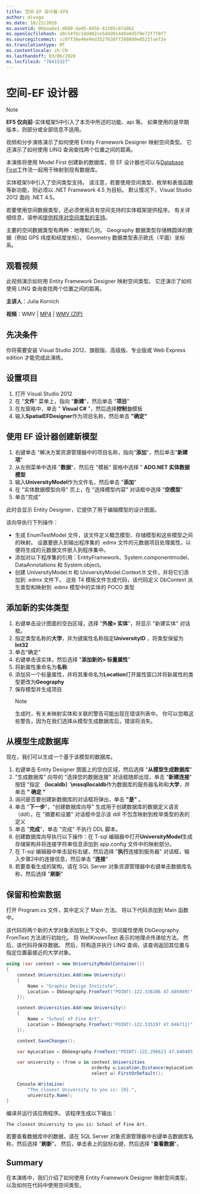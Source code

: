 ```yaml
---
title: 空间-EF 设计器-EF6
author: divega
ms.date: 10/23/2016
ms.assetid: 06baa6e1-d680-4a95-845b-81305c87a962
ms.openlocfilehash: a9c54fbc14dd02ce5d4d91449a0d5f9e72f7f0f7
ms.sourcegitcommit: cc0ff36e46e9ed3527638f7208000e8521faef2e
ms.translationtype: MT
ms.contentlocale: zh-CN
ms.lasthandoff: 03/06/2020
ms.locfileid: "78415327"
---
```

# <a name="spatial---ef-designer"></a>空间-EF 设计器
> [!NOTE]
> **EF5 仅向前**-实体框架5中引入了本页中所述的功能、api 等。 如果使用的是早期版本，则部分或全部信息不适用。

视频和分步演练演示了如何使用 Entity Framework Designer 映射空间类型。 它还演示了如何使用 LINQ 查询查找两个位置之间的距离。

本演练将使用 Model First 创建新的数据库，但 EF 设计器也可以与[Database First](~/ef6/modeling/designer/workflows/database-first.md)工作流一起用于映射到现有数据库。

实体框架5中引入了空间类型支持。 请注意，若要使用空间类型、枚举和表值函数等新功能，则必须以 .NET Framework 4.5 为目标。 默认情况下，Visual Studio 2012 面向 .NET 4.5。

若要使用空间数据类型，还必须使用具有空间支持的实体框架提供程序。 有关详细信息，请参阅[提供程序对空间类型的支持](~/ef6/fundamentals/providers/spatial-support.md)。

主要的空间数据类型有两种：地理和几何。 Geography 数据类型存储椭圆体的数据（例如 GPS 纬度和经度坐标）。 Geometry 数据类型表示欧氏（平面）坐标系。

## <a name="watch-the-video"></a>观看视频
此视频演示如何用 Entity Framework Designer 映射空间类型。 它还演示了如何使用 LINQ 查询查找两个位置之间的距离。

**主讲人**：Julia Kornich

**视频**：WMV | [MP4](https://download.microsoft.com/download/E/C/9/EC9E6547-8983-4C1F-A919-D33210E4B213/HDI-ITPro-MSDN-mp4video-spatialwithdesigner.m4v) | [WMV (ZIP)](https://download.microsoft.com/download/E/C/9/EC9E6547-8983-4C1F-A919-D33210E4B213/HDI-ITPro-MSDN-winvideo-spatialwithdesigner.zip)

## <a name="pre-requisites"></a>先决条件

你将需要安装 Visual Studio 2012、旗舰版、高级版、专业版或 Web Express edition 才能完成此演练。

## <a name="set-up-the-project"></a>设置项目

1.  打开 Visual Studio 2012
2.  在 "**文件**" 菜单上，指向 "**新建**"，然后单击 "**项目**"
3.  在左窗格中，单击 " **Visual C\#** "，然后选择**控制台**模板
4.  输入**SpatialEFDesigner**作为项目名称，然后单击 **"确定"**

## <a name="create-a-new-model-using-the-ef-designer"></a>使用 EF 设计器创建新模型

1.  右键单击 "解决方案资源管理器中的项目名称，指向"**添加**"，然后单击"**新建项**"
2.  从左侧菜单中选择 "**数据**"，然后在 "模板" 窗格中选择 " **ADO.NET 实体数据模型**
3.  输入**UniversityModel**作为文件名，然后单击 "**添加**"
4.  在 "实体数据模型向导" 页上，在 "选择模型内容" 对话框中选择 "**空模型**"
5.  单击“完成”

此时会显示 Entity Designer，它提供了用于编辑模型的设计图面。

该向导执行下列操作：

-   生成 EnumTestModel 文件，该文件定义概念模型、存储模型和这些模型之间的映射。 设置要嵌入到输出程序集的 .edmx 文件的元数据项目处理属性，以便将生成的元数据文件嵌入到程序集中。
-   添加对以下程序集的引用：EntityFramework、System.componentmodel、DataAnnotations 和 System.object。
-   创建 UniversityModel.tt 和 UniversityModel.Context.tt 文件，并将它们添加到 .edmx 文件下。 这些 T4 模板文件生成代码，该代码定义 DbContext 派生类型和映射到 .edmx 模型中的实体的 POCO 类型

## <a name="add-a-new-entity-type"></a>添加新的实体类型

1.  右键单击设计图面的空白区域，选择 "**外接&gt; 实体**"，将显示 "新建实体" 对话框。
2.  指定类型名称的**大学**，并为键属性名称指定**UniversityID** ，将类型保留为**Int32**
3.  单击“确定”
4.  右键单击该实体，然后选择 "**添加新的&gt; 标量属性**"
5.  将新属性重命名为**名称**
6.  添加另一个标量属性，并将其重命名为**Location**打开属性窗口并将新属性的类型更改为**Geography**
7.  保存模型并生成项目
    > [!NOTE]
    > 生成时，有关未映射实体和关联的警告可能出现在错误列表中。 你可以忽略这些警告，因为在我们选择从模型生成数据库后，错误将消失。

## <a name="generate-database-from-model"></a>从模型生成数据库

现在，我们可以生成一个基于该模型的数据库。

1.  右键单击 Entity Designer 图面上的空白区域，然后选择 "**从模型生成数据库**"
2.  "生成数据库" 向导的 "选择您的数据连接" 对话框随即出现，单击 "**新建连接**" 按钮 "指定 **（localdb）\\mssqllocaldb**作为数据库的服务器名称和**大学**，并单击 **" 确定 "**
3.  询问是否要创建新数据库的对话框将弹出，单击 **"是"** 。
4.  单击 "**下一步**"，"创建数据库向导" 生成用于创建数据库的数据定义语言（ddl）。在 "摘要和设置" 对话框中显示该 ddl 不包含映射到枚举类型的表的定义
5.  单击 "**完成**"，单击 "完成" 不执行 DDL 脚本。
6.  创建数据库向导执行以下操作：在 T-sql 编辑器中打开**UniversityModel**生成存储架构并将连接字符串信息添加到 app.config 文件中的映射部分。
7.  在 T-sql 编辑器中单击鼠标右键，然后选择 "**执行**连接到服务器" 对话框，输入步骤2中的连接信息，然后单击 "**连接**"
8.  若要查看生成的架构，请在 SQL Server 对象资源管理器中右键单击数据库名称，然后选择 "**刷新**"

## <a name="persist-and-retrieve-data"></a>保留和检索数据

打开 Program.cs 文件，其中定义了 Main 方法。 将以下代码添加到 Main 函数中。

该代码将两个新的大学对象添加到上下文中。 空间属性使用 DbGeography. FromText 方法进行初始化。 将 WellKnownText 表示的地理点传递给方法。 然后，该代码将保存数据。 然后，将构造并执行 LINQ 查询，该查询返回其位置与指定位置最接近的大学对象。

``` csharp
using (var context = new UniversityModelContainer())
{
    context.Universities.Add(new University()
    {
        Name = "Graphic Design Institute",
        Location = DbGeography.FromText("POINT(-122.336106 47.605049)"),
    });

    context.Universities.Add(new University()
    {
        Name = "School of Fine Art",
        Location = DbGeography.FromText("POINT(-122.335197 47.646711)"),
    });

    context.SaveChanges();

    var myLocation = DbGeography.FromText("POINT(-122.296623 47.640405)");

    var university = (from u in context.Universities
                                orderby u.Location.Distance(myLocation)
                                select u).FirstOrDefault();

    Console.WriteLine(
        "The closest University to you is: {0}.",
        university.Name);
}
```

编译并运行该应用程序。 该程序生成以下输出：

```console
The closest University to you is: School of Fine Art.
```

若要查看数据库中的数据，请在 SQL Server 对象资源管理器中右键单击数据库名称，然后选择 "**刷新**"。 然后，单击表上的鼠标右键，然后选择 "**查看数据**"。

## <a name="summary"></a>Summary

在本演练中，我们介绍了如何使用 Entity Framework Designer 映射空间类型，以及如何在代码中使用空间类型。 
